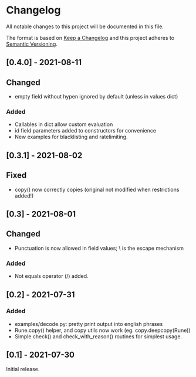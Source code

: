 # Changelog
All notable changes to this project will be documented in this file.

The format is based on [Keep a Changelog](https://keepachangelog.com/en/1.0.0/)
and this project adheres to [Semantic Versioning](https://semver.org/spec/v2.0.0.html).

## [0.4.0] - 2021-08-11

## Changed
 - empty field without hypen ignored by default (unless in values dict)

### Added
 - Callables in dict allow custom evaluation
 - id field parameters added to constructors for convenience
 - New examples for blacklisting and ratelimiting.

## [0.3.1] - 2021-08-02

## Fixed
 - copy() now correctly copies (original not modified when restrictions added!)

## [0.3] - 2021-08-01

## Changed
 - Punctuation is now allowed in field values; \ is the escape mechanism

### Added
 - Not equals operator (/) added.

## [0.2] - 2021-07-31

### Added

 - examples/decode.py: pretty print output into english phrases
 - Rune.copy() helper, and copy utils now work (eg. copy.deepcopy(Rune))
 - Simple check() and check_with_reason() routines for simplest usage.

## [0.1] - 2021-07-30

Initial release.
